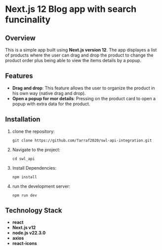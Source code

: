 # Next.js 12 Blog app with search funcinality

## Overview

This is a simple app built using **Next.js version 12**. The app displayes a list of products where the user can drag and drop the product to change the product order plus being able to view the items details by a popup.

## Features

- **Drag and drop**: This feature allows the user to organize the product in his own way (native drag and drop).
- **Open a popup for mor details**: Pressing on the product card to open a popup with extra data for the product.

## Installation

1.  clone the repository:

        git clone https://github.com/Tarraf2020/swl-api-integration.git

2.  Navigate to the project:

        cd swl_api

3.  Install Dependencies:

        npm install

4.  run the development server:

        npm run dev

## Technology Stack

- **react**
- **Next.js v12**
- **node.js v22.3.0**
- **axios**
- **react-icons**
